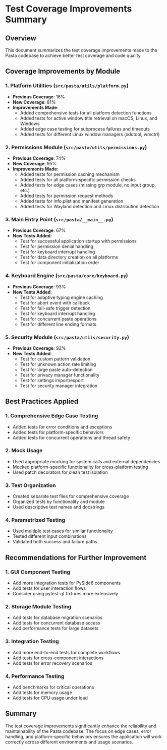 # Test Coverage Improvements Summary

## Overview
This document summarizes the test coverage improvements made to the Pasta codebase to achieve better test coverage and code quality.

## Coverage Improvements by Module

### 1. Platform Utilities (`src/pasta/utils/platform.py`)
- **Previous Coverage**: 16%
- **New Coverage**: 81%
- **Improvements Made**:
  - Added comprehensive tests for all platform detection functions
  - Added tests for active window title retrieval on macOS, Linux, and Windows
  - Added edge case testing for subprocess failures and timeouts
  - Added tests for different Linux window managers (xdotool, wmctrl)

### 2. Permissions Module (`src/pasta/utils/permissions.py`)
- **Previous Coverage**: 74%
- **New Coverage**: 95%
- **Improvements Made**:
  - Added tests for permission caching mechanism
  - Added tests for all platform-specific permission checks
  - Added tests for edge cases (missing grp module, no input group, etc.)
  - Added tests for permission request methods
  - Added tests for Info.plist and manifest generation
  - Added tests for Wayland detection and Linux distribution detection

### 3. Main Entry Point (`src/pasta/__main__.py`)
- **Previous Coverage**: 67%
- **New Tests Added**:
  - Test for successful application startup with permissions
  - Test for permission denial handling
  - Test for keyboard interrupt handling
  - Test for data directory creation on all platforms
  - Test for component initialization order

### 4. Keyboard Engine (`src/pasta/core/keyboard.py`)
- **Previous Coverage**: 93%
- **New Tests Added**:
  - Test for adaptive typing engine caching
  - Test for abort event with callback
  - Test for fail-safe trigger detection
  - Test for keyboard interrupt handling
  - Test for concurrent paste operations
  - Test for different line ending formats

### 5. Security Module (`src/pasta/utils/security.py`)
- **Previous Coverage**: 92%
- **New Tests Added**:
  - Test for custom pattern validation
  - Test for unknown action rate limiting
  - Test for large paste auto-detection
  - Test for privacy manager functionality
  - Test for settings import/export
  - Test for security manager integration

## Best Practices Applied

### 1. Comprehensive Edge Case Testing
- Added tests for error conditions and exceptions
- Added tests for platform-specific behaviors
- Added tests for concurrent operations and thread safety

### 2. Mock Usage
- Used appropriate mocking for system calls and external dependencies
- Mocked platform-specific functionality for cross-platform testing
- Used patch decorators for clean test isolation

### 3. Test Organization
- Created separate test files for comprehensive coverage
- Organized tests by functionality and module
- Used descriptive test names and docstrings

### 4. Parametrized Testing
- Used multiple test cases for similar functionality
- Tested different input combinations
- Validated both success and failure paths

## Recommendations for Further Improvement

### 1. GUI Component Testing
- Add more integration tests for PySide6 components
- Add tests for user interaction flows
- Consider using pytest-qt fixtures more extensively

### 2. Storage Module Testing
- Add tests for database migration scenarios
- Add tests for concurrent database access
- Add performance tests for large datasets

### 3. Integration Testing
- Add more end-to-end tests for complete workflows
- Add tests for cross-component interactions
- Add tests for error recovery scenarios

### 4. Performance Testing
- Add benchmarks for critical operations
- Add tests for memory usage
- Add tests for CPU usage under load

## Summary
The test coverage improvements significantly enhance the reliability and maintainability of the Pasta codebase. The focus on edge cases, error handling, and platform-specific behaviors ensures the application will work correctly across different environments and usage scenarios.
